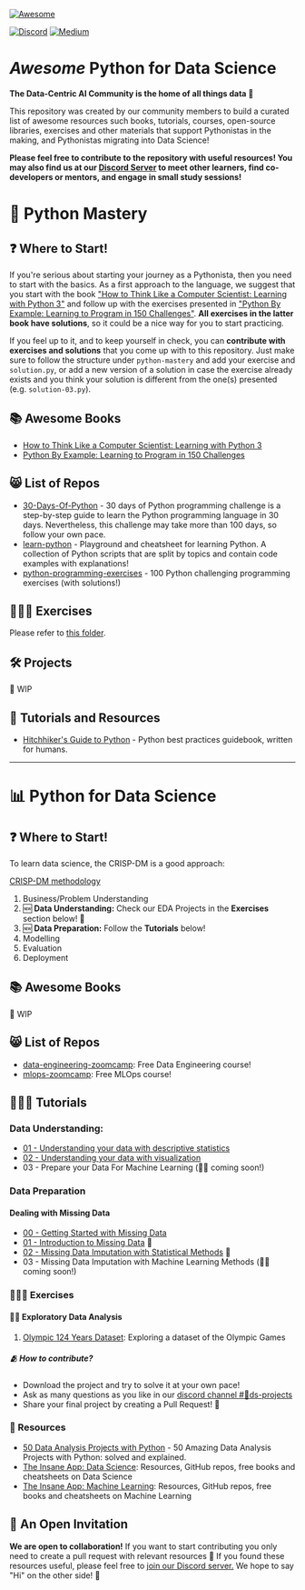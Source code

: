 [![Awesome](https://awesome.re/badge.svg)](https://awesome.re)

[![Discord](https://img.shields.io/badge/Discord-7289DA?style=for-the-badge&logo=discord&logoColor=white)](https://discord.gg/mw7xjJ7b7s)
[![Medium](https://img.shields.io/badge/Medium-12100E?style=for-the-badge&logo=medium&logoColor=white)](https://medium.com/data-centric-ai-community)


# *Awesome* Python for Data Science

**The Data-Centric AI Community is the home of all things data 🐍**

This repository was created by our community members to build a curated list of awesome resources such books, tutorials, courses, open-source libraries, exercises and other materials that support Pythonistas in the making, and Pythonistas migrating into Data Science!

**Please feel free to contribute to the repository with useful resources! You may also find us at our [Discord Server](https://discord.gg/mw7xjJ7b7s) to meet other learners, find co-developers or mentors, and engage in small study sessions!**

# 🐍 Python Mastery

## ❓ Where to Start!
If you're serious about starting your journey as a Pythonista, then you need to start with the basics. As a first approach to the language, we suggest that you start with the book ["How to Think Like a Computer Scientist: Learning with Python 3"](https://buildmedia.readthedocs.org/media/pdf/howtothink/latest/howtothink.pdf) and follow up with the exercises presented in ["Python By Example: Learning to Program in 150 Challenges"](https://library.samdu.uz/download/10759). **All exercises in the latter book have solutions**, so it could be a nice way for you to start practicing. 

If you feel up to it, and to keep yourself in check, you can **contribute with exercises and solutions** that you come up with to this repository. Just make sure to follow the structure under `python-mastery` and add your exercise and `solution.py`, or add a new version of a solution in case the exercise already exists and you think your solution is different from the one(s) presented (e.g. `solution-03.py`).


## 📚 Awesome Books
- [How to Think Like a Computer Scientist: Learning with Python 3](https://buildmedia.readthedocs.org/media/pdf/howtothink/latest/howtothink.pdf) 
- [Python By Example: Learning to Program in 150 Challenges](https://library.samdu.uz/download/10759)


## 😸 List of Repos
- [30-Days-Of-Python](https://github.com/Asabeneh/30-Days-Of-Python) - 30 days of Python programming challenge is a step-by-step guide to learn the Python programming language in 30 days. Nevertheless, this challenge may take more than 100 days, so follow your own pace.
- [learn-python](https://github.com/trekhleb/learn-python) - Playground and cheatsheet for learning Python. A collection of Python scripts that are split by topics and contain code examples with explanations!
- [python-programming-exercises](https://github.com/zhiwehu/Python-programming-exercises
) - 100 Python challenging programming exercises (with solutions!)



## 🏋🏽‍♀️ Exercises
Please refer to [this folder](https://github.com/Data-Centric-AI-Community/awesome-python-for-data-science/tree/master/python-mastery/exercises).


## 🛠 Projects
🚧 WIP

## 🔗 Tutorials and Resources

- [Hitchhiker's Guide to Python](https://docs.python-guide.org) - Python best practices guidebook, written for humans.


---
# 📊 Python for Data Science

## ❓ Where to Start!
To learn data science, the CRISP-DM is a good approach:

[CRISP-DM methodology](https://www.datasciencecentral.com/userful-r-packages-that-aligns-with-the-crisp-dm-methodology/)

1. Business/Problem Understanding
2. 🆕 **Data Understanding:** Check our EDA Projects in the **Exercises** section below! 🎉
3. 🆕 **Data Preparation:** Follow the **Tutorials** below!
4. Modelling
5. Evaluation
6. Deployment


## 📚 Awesome Books
🚧 WIP

## 😸 List of Repos

- [data-engineering-zoomcamp](https://github.com/DataTalksClub/data-engineering-zoomcamp): Free Data Engineering course!
- [mlops-zoomcamp](https://github.com/DataTalksClub/mlops-zoomcamp): Free MLOps course!

## 👩🏽‍🏫 Tutorials

### Data Understanding:
- [01 - Understanding your data with descriptive statistics](tutorials/data_descriptive_statistics.ipynb)
- [02 - Understanding your data with visualization](tutorials/data_basic_visualization.ipynb)
- 03 - Prepare your Data For Machine Learning (👷‍♀️ coming soon!)

### Data Preparation
#### Dealing with Missing Data
- [00 - Getting Started with Missing Data](tutorials/data_preparation/missing_data/README.md)
- [01 - Introduction to Missing Data](tutorials/data_preparation/missing_data/missing_data_introduction.ipynb) 🎉
- [02 - Missing Data Imputation with Statistical Methods](tutorials/data_preparation/data_imputation_with_statistical_methods.ipynb) 🎉
- 03 - Missing Data Imputation with Machine Learning Methods (👷‍♀️ coming soon!)

### 🏋🏽‍♀️ Exercises

#### 🕵🏻 Exploratory Data Analysis
1. [Olympic 124 Years Dataset](eda-projects/olympics): Exploring a dataset of the Olympic Games 

##### 🫂 How to contribute? 
- Download the project and try to solve it at your own pace!
- Ask as many questions as you like in our [discord channel #🐍ds-projects](http://discord.com/invite/mw7xjJ7b7s)
- Share your final project by creating a Pull Request! 👏


### 🔗 Resources
- [50 Data Analysis Projects with Python](https://amankharwal.medium.com/data-analysis-projects-with-python-a262a6f9e68c) - 50 Amazing Data Analysis Projects with Python: solved and explained.
- [The Insane App: Data Science](https://www.theinsaneapp.com/data-science): Resources, GitHub repos, free books and cheatsheets on Data Science
- [The Insane App: Machine Learning](https://www.theinsaneapp.com/machine-learning): Resources, GitHub repos, free books and cheatsheets on Machine Learning



## 👾 An Open Invitation
**We are open to collaboration!** If you want to start contributing you only need to create a pull request with relevant resources 🚀 If you found these resources useful, please feel free to [join our Discord server.](https://discord.gg/mw7xjJ7b7s) We hope to say "Hi" on the other side! 👋
